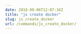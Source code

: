 ```yaml
---
date: 2018-09-06T12:07:16Z
title: "jx create docker"
slug: jx_create_docker
url: /commands/jx_create_docker/
---
```

